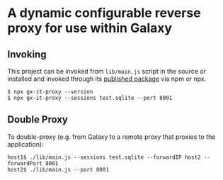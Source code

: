 # A dynamic configurable reverse proxy for use within Galaxy

## Invoking

This project can be invoked from ``lib/main.js`` script in the source or
installed and invoked through its [published package](https://www.npmjs.com/package/gx-it-proxy) via npm or npx.

```console
$ npx gx-it-proxy --version
$ npx gx-it-proxy --sessions test.sqlite --port 8001
```

## Double Proxy

To double-proxy (e.g. from Galaxy to a remote proxy that proxies to the application):

```console
host1$ ./lib/main.js --sessions test.sqlite --forwardIP host2 --forwardPort 8001
host2$ ./lib/main.js --port 8001
```
